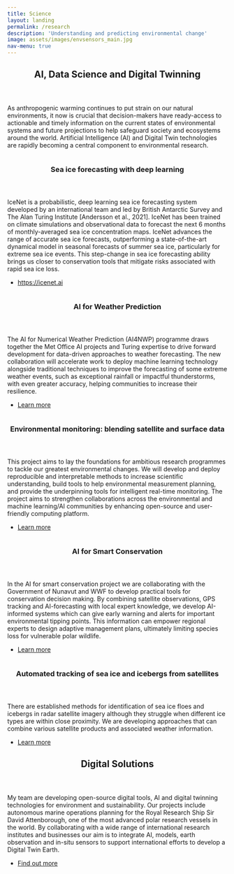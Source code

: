 ```yaml
---
title: Science
layout: landing
permalink: /research
description: 'Understanding and predicting environmental change'
image: assets/images/envsensors_main.jpg
nav-menu: true
---
```


<!-- Main -->
<div id="main">

<!-- One -->
<section id="one">
	<div class="inner">
		<header class="major">
			<h2>AI, Data Science and Digital Twinning</h2>
		</header>
		<p>As anthropogenic warming continues to put strain on our natural environments, it now is crucial that decision-makers have ready-access to actionable and timely information on the current states of environmental systems and future projections to help safeguard society and ecosystems around the world. Artificial Intelligence (AI) and Digital Twin technologies are rapidly becoming a central component to environmental research.</p>
	</div>
</section>

<!-- Two -->
<section id="two" class="spotlights">
	<section>
		<a href="https://icenet.ai" class="image">
			<img src="{% link assets/images/arctic_ice_loss.jpg %}" alt="" data-position="center center" />
		</a>
		<div class="content">
			<div class="inner">
				<header class="major">
					<h3>Sea ice forecasting with deep learning</h3>
				</header>
				<p>IceNet is a probabilistic, deep learning sea ice forecasting system developed by an international team and led by British Antarctic Survey and The Alan Turing Institute [Andersson et al., 2021]. IceNet has been trained on climate simulations and observational data to forecast the next 6 months of monthly-averaged sea ice concentration maps. IceNet advances the range of accurate sea ice forecasts, outperforming a state-of-the-art dynamical model in seasonal forecasts of summer sea ice, particularly for extreme sea ice events. This step-change in sea ice forecasting ability brings us closer to conservation tools that mitigate risks associated with rapid sea ice loss.</p>
				<ul class="actions">
					<li><a href="https://icenet.ai" class="button">https://icenet.ai</a></li>
				</ul>
			</div>
		</div>
	</section>
	<section>
		<a href="https://www.turing.ac.uk/research/research-projects/ai-numerical-weather-prediction-nwp-ai4nwp" class="image">
			<img src="{% link assets/images/ai4nwp.jpg %}" alt="" data-position="center center" />
		</a>
		<div class="content">
			<div class="inner">
				<header class="major">
					<h3>AI for Weather Prediction</h3>
				</header>
				<p>The AI for Numerical Weather Prediction (AI4NWP) programme draws together the Met Office AI projects and Turing expertise to drive forward development for data-driven approaches to weather forecasting. The new collaboration will accelerate work to deploy machine learning technology alongside traditional techniques to improve the forecasting of some extreme weather events, such as exceptional rainfall or impactful thunderstorms, with even greater accuracy, helping communities to increase their resilience.</p>
				<ul class="actions">
					<li><a href="https://www.turing.ac.uk/research/research-projects/ai-numerical-weather-prediction-nwp-ai4nwp" class="button">Learn more</a></li>
				</ul>
			</div>
		</div>
	</section>
	<section>
		<a href="https://www.turing.ac.uk/research/research-projects/environmental-monitoring-blending-satellite-and-surface-data" class="image">
			<img src="{% link assets/images/envsensors_main.jpg %}" alt="" data-position="top center" />
		</a>
		<div class="content">
			<div class="inner">
				<header class="major">
					<h3>Environmental monitoring: blending satellite and surface data</h3>
				</header>
				<p>This project aims to lay the foundations for ambitious research programmes to tackle our greatest environmental changes. We will develop and deploy reproducible and interpretable methods to increase scientific understanding, build tools to help environmental measurement planning, and provide the underpinning tools for intelligent real-time monitoring. The project aims to strengthen collaborations across the environmental and machine learning/AI communities by enhancing open-source and user-friendly computing platform.</p>
				<ul class="actions">
					<li><a href="https://www.turing.ac.uk/research/research-projects/environmental-monitoring-blending-satellite-and-surface-data" class="button">Learn more</a></li>
				</ul>
			</div>
		</div>
	</section>
		<section>
		<a href="https://www.bas.ac.uk/project/ai-for-smart-conservation/" class="image">
			<img src="{% link assets/images/smart_conservation.jpg %}" alt="" data-position="center center" />
		</a>
		<div class="content">
			<div class="inner">
				<header class="major">
					<h3>AI for Smart Conservation</h3>
				</header>
				<p>In the AI for smart conservation project we are collaborating with the Government of Nunavut and WWF to develop practical tools for conservation decision making. By combining satellite observations, GPS tracking and AI-forecasting with local expert knowledge, we develop AI-informed systems which can give early warning and alerts for important environmental tipping points. This information can empower regional experts to design adaptive management plans, ultimately limiting species loss for vulnerable polar wildlife.</p>
				<ul class="actions">
					<li><a href="https://www.bas.ac.uk/project/ai-for-smart-conservation/" class="button">Learn more</a></li>
				</ul>
			</div>
		</div>
	</section>
	<section>
		<a href="https://www.defiant.ac.uk" class="image">
			<img src="{% link assets/images/sea_ice_segment.png %}" alt="" data-position="25% 25%" />
		</a>
		<div class="content">
			<div class="inner">
				<header class="major">
					<h3>Automated tracking of sea ice and icebergs from satellites</h3>
				</header>
				<p>There are established methods for identification of sea ice floes and icebergs in radar satellite imagery although they struggle when different ice types are within close proximity. We are developing approaches that can combine various satellite products and associated weather information.</p>
				<ul class="actions">
					<li><a href="https://www.defiant.ac.uk" class="button">Learn more</a></li>
				</ul>
			</div>
		</div>
	</section>
</section>

<!-- Three -->
<section id="three">
	<div class="inner">
		<header class="major">
			<h2>Digital Solutions</h2>
		</header>
		<p>My team are developing open-source digital tools, AI and digital twinning technologies for environment and sustainability. Our projects include autonomous marine operations planning for the Royal Research Ship Sir David Attenborough, one of the most advanced polar research vessels in the world. By collaborating with a wide range of international research institutes and businesses our aim is to integrate AI, models, earth observation and in-situ sensors to support international efforts to develop a Digital Twin Earth.</p>
		<ul class="actions">
			<li><a href="digital_solutions" class="button next">Find out more</a></li>
		</ul>
	</div>
</section>

</div>
